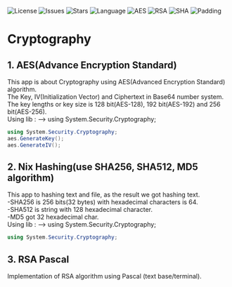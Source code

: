 ![License](https://img.shields.io/github/license/nix97/Cryptography)
![Issues](https://img.shields.io/github/issues/nix97/Cryptography)
![Stars](https://img.shields.io/github/stars/nix97/Cryptography)
![Language](https://img.shields.io/badge/Language-C%23-239120?logo=c-sharp&logoColor=white)
![AES](https://img.shields.io/badge/Algorithm-AES-blue)
![RSA](https://img.shields.io/badge/Algorithm-RSA-green)
![SHA](https://img.shields.io/badge/Hash-SHA256-orange)
![Padding](https://img.shields.io/badge/Detail-PKCS7%20Padding-lightgrey)

# Cryptography

## 1. AES(Advance Encryption Standard)

This app is about Cryptography using AES(Advanced Encryption Standard) algorithm.<br>
The Key, IV(Initialization Vector) and Ciphertext in Base64 number system.<br>
The key lengths or key size is 128 bit(AES-128), 192 bit(AES-192) and 256 bit(AES-256).<br>
Using lib : --> using System.Security.Cryptography;

``` c#
using System.Security.Cryptography;
aes.GenerateKey();
aes.GenerateIV();
```

## 2. Nix Hashing(use SHA256, SHA512, MD5 algorithm)

This app to hashing text and file, as the result we got hashing text.<br>
-SHA256 is 256 bits(32 bytes) with hexadecimal characters is 64.<br>
-SHA512 is string with 128 hexadecimal character.<br>
-MD5 got 32 hexadecimal char.<br>
Using lib : --> using System.Security.Cryptography;

``` c#
using System.Security.Cryptography;
```

## 3. RSA Pascal

Implementation of RSA algorithm using Pascal (text base/terminal).
